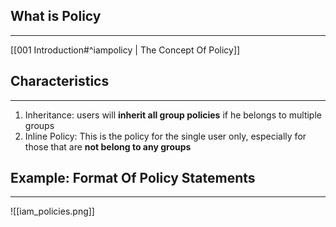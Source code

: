## What is Policy
---

[[001 Introduction#^iampolicy | The Concept Of Policy]]

## Characteristics
---

1. Inheritance: users will **inherit all group policies** if he belongs to multiple groups
2. Inline Policy: This is the policy for the single user only, especially for those that are **not belong to any groups**

## Example: Format Of Policy Statements
---
![[iam_policies.png]]
